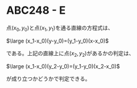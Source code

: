 # ABC248 - E

点$(x_0,y_0)$と点$(x_1,y_1)$を通る直線の方程式は、

$\large (x_1-x_0)(y-y_0)=(y_1-y_0)(x-x_0)$

である。上記の直線上に点$(x_2,y_2)$があるかの判定は、

$\large (x_1-x_0)(y_2-y_0)=(y_1-y_0)(x_2-x_0)$

が成り立つかどうかで判定できる。
